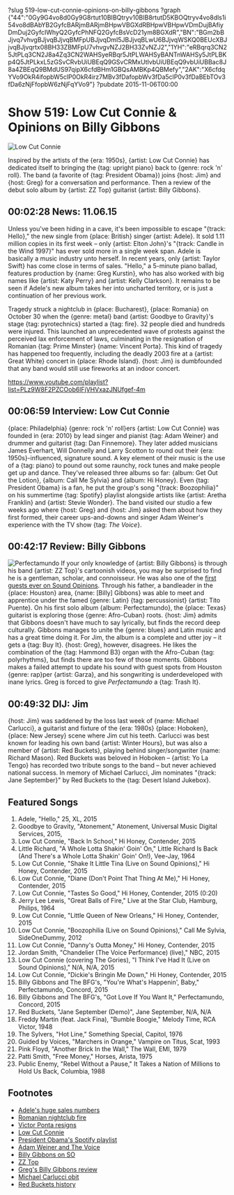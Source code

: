?slug 519-low-cut-connie-opinions-on-billy-gibbons
?graph {"44":"0Gy9G4vo8d0Gy9G8rtut10BIBQtryv10BIB8rtutD5KBOQtryv4vo8dls1i54vo8dBAbYB2GyfcBARjmBARjmBHpwVBGXdRBHpwVBHpwVDmDujBAfiyDmDuj2GyfcIWhyQ2GyfcPhNFQ2GyfcBsVcD21ym8BGXdR","BN":"BGm2bBJjvq7vhvgBJjvqBJjvqBMFpUBJjvqDmI5JBJjvqBLwU6BJjvqWSKQ0BEUcXBJjvqBJjvqrtx08BH33ZBMFpU7vhvgvNZJ2BH33ZvNZJ2","1YH":"eRBqrq3CN25JtPLq3CN2J8a4Zq3CN2WAHSyeRBqr5JtPLWAHSyBANTnWAHSy5JtPLBKp4Q5JtPLkxL5zGSvCRvbUiUBEqQ9GSvCRMxUtIvbUiUBEqQ9vbUiUBBac8J8a4ZBEqQ9BMdUS97qipX6cfdBHm1GBQsAMBKp4QBMefy","2AK":"X6cfdqYVo9OkR4ifopbW5clP0OkR4irz7MBv3fDafopbWv3fDa5clP0v3fDaBEbTOv3fDa6zNjFfopbW6zNjFqYVo9"}
?pubdate 2015-11-06T00:00

# Show 519: Low Cut Connie & Opinions on Billy Gibbons

![Low Cut Connie](https://static.soundopinions.org/images/2015/lowcutconnie_web.jpg)

Inspired by the artists of the {era: 1950s}, {artist: Low Cut Connie} has dedicated itself to bringing the {tag: upright piano} back to {genre: rock 'n' roll}. The band (a favorite of {tag: President Obama}) joins {host: Jim} and {host: Greg} for a conversation and performance. Then a review of the debut solo album by {artist: ZZ Top} guitarist {artist: Billy Gibbons}.

## 00:02:28 News: 11.06.15
Unless you've been hiding in a cave, it's been impossible to escape "{track: Hello}," the new single from {place: British} singer {artist: Adele}. It sold 1.11 million copies in its first week – only {artist: Elton John}'s "{track: Candle in the Wind 1997}" has ever sold more in a single week span. Adele is basically a music industry unto herself. In recent years, only {artist: Taylor Swift} has come close in terms of sales. "Hello," a 5-minute piano ballad, features production by {name: Greg Kurstin}, who has also worked with big names like {artist: Katy Perry} and {artist: Kelly Clarkson}. It remains to be seen if Adele's new album takes her into uncharted territory, or is just a continuation of her previous work.

Tragedy struck a nightclub in {place: Bucharest}, {place: Romania} on October 30 when the {genre: metal} band {artist: Goodbye to Gravity}'s stage {tag: pyrotechnics} started a {tag: fire}. 32 people died and hundreds were injured. This launched an unprecedented wave of protests against the perceived lax enforcement of laws, culminating in the resignation of Romanian {tag: Prime Minster} {name: Vincent Porta}. This kind of tragedy has happened too frequently, including the deadly 2003 fire at a {artist: Great White} concert in {place: Rhode Island}. {host: Jim} is dumbfounded that any band would still use fireworks at an indoor concert.

https://www.youtube.com/playlist?list=PLz9W8F2PZCOob6lFjVHVxazJNUfgef-4m

## 00:06:59 Interview: Low Cut Connie

{place: Philadelphia} {genre: rock 'n' roll}ers {artist: Low Cut Connie} was founded in {era: 2010} by lead singer and pianist {tag: Adam Weiner} and drummer and guitarist {tag: Dan Finnemore}. They later added musicians James Everhart, Will Donnelly and Larry Scotton to round out their {era: 1950s}-influenced, signature sound. A key element of their music is the use of a {tag: piano} to pound out some raunchy, rock tunes and make people get up and dance. They've released three albums so far: {album: Get Out the Lotion}, {album: Call Me Sylvia} and {album: Hi Honey}. Even {tag: President Obama} is a fan, he put the group's song "{track: Boozophilia}" on his summertime {tag: Spotify} playlist alongside artists like {artist: Aretha Franklin} and {artist: Stevie Wonder}. The band visited our studio a few weeks ago where {host: Greg} and {host: Jim} asked them about how they first formed, their career ups-and-downs and singer Adam Weiner's experience with the TV show {tag: *The Voice*}.


## 00:42:17 Review: Billy Gibbons
![Perfectamundo](https://static.soundopinions.org/assets/519/1YH0.jpg)
If your only knowledge of {artist: Billy Gibbons} is through his band {artist: ZZ Top}'s cartoonish videos, you may be surprised to find he is a gentleman, scholar, and connoisseur. He was also one of the [first guests ever on Sound Opinions](/show/5). Through his father, a bandleader in the {place: Houston} area, {name: [Billy] Gibbons} was able to meet and apprentice under the famed {genre: Latin} {tag: percussionist} {artist: Tito Puente}. On his first solo album {album: Perfectamundo}, the {place: Texas} guitarist is exploring those {genre: Afro-Cuban} roots. {host: Jim} admits that Gibbons doesn't have much to say lyrically, but finds the record deep culturally. Gibbons manages to unite the {genre: blues} and Latin music and has a great time doing it. For Jim, the album is a complete and utter joy – it gets a {tag: Buy It}. {host: Greg}, however, disagrees. He likes the combination of the {tag: Hammond B3} organ with the Afro-Cuban {tag: polyrhythms}, but finds there are too few of those moments. Gibbons makes a failed attempt to update his sound with guest spots from Houston {genre: rap}per {artist: Garza}, and his songwriting is underdeveloped with inane lyrics. Greg is forced to give *Perfectamundo* a {tag: Trash It}.


## 00:49:32 DIJ: Jim
{host: Jim} was saddened by the loss last week of {name: Michael Carlucci}, a guitarist and fixture of the {era: 1980s} {place: Hoboken}, {place: New Jersey} scene where Jim cut his teeth. Carlucci was best known for leading his own band {artist: Winter Hours}, but was also a member of {artist: Red Buckets}, playing behind singer/songwriter {name: Richard Mason}. Red Buckets was beloved in Hoboken – {artist: Yo La Tengo} has recorded two tribute songs to the band – but never achieved national success. In memory of Michael Carlucci, Jim nominates "{track: Jane September}" by Red Buckets to the {tag: Desert Island Jukebox}.

## Featured Songs

1. Adele, "Hello," 25, XL, 2015 
1. Goodbye to Gravity, "Atonement," Atonement, Universal Music Digital Services, 2015, 
1. Low Cut Connie, "Back In School," Hi Honey, Contender, 2015 
1. Little Richard, "A Whole Lotta Shakin' Goin' On," Little Richard Is Back (And There's a Whole Lotta Shakin' Goin' On!), Vee-Jay, 1964
1. Low Cut Connie, "Shake It Little Tina (Live on Sound Opinions)," Hi Honey, Contender, 2015 
1. Low Cut Connie, "Diane (Don't Point That Thing At Me)," Hi Honey, Contender, 2015 
1. Low Cut Connie, "Tastes So Good," Hi Honey, Contender, 2015 (0:20)
1. Jerry Lee Lewis, "Great Balls of Fire," Live at the Star Club, Hamburg, Philips, 1964 
1. Low Cut Connie, "Little Queen of New Orleans," Hi Honey, Contender, 2015 
1. Low Cut Connie, "Boozophilia (Live on Sound Opinions)," Call Me Sylvia, SideOneDummy, 2012 
1. Low Cut Connie, "Danny's Outta Money," Hi Honey, Contender, 2015 
1. Jordan Smith, "Chandelier (The Voice Performance) (live)," NBC, 2015 
1. Low Cut Connie (covering The Gories), "I Think I've Had It (Live on Sound Opinions)," N/A, N/A, 2015
1. Low Cut Connie, "Dickie's Bringin Me Down," Hi Honey, Contender, 2015 
1. Billy Gibbons and The BFG's, "You're What's Happenin', Baby," Perfectamundo, Concord, 2015 
1. Billy Gibbons and The BFG's, "Got Love If You Want It," Perfectamundo, Concord, 2015 
1. Red Buckets, "Jane September (Demo)", Jane September, N/A, N/A
1. Freddy Martin (feat. Jack Fina), "Bumble Boogie," Melody Time, RCA Victor, 1948 
1. The Sylvers, "Hot Line," Something Special, Capitol, 1976 
1. Guided by Voices, "Marchers in Orange," Vampire on Titus, Scat, 1993 
1. Pink Floyd, "Another Brick In the Wall," The Wall, EMI, 1979 
1. Patti Smith, "Free Money," Horses, Arista, 1975 
1. Public Enemy, "Rebel Without a Pause," It Takes a Nation of Millions to Hold Us Back, Columbia, 1988 


## Footnotes
- [Adele's huge sales numbers](http://www.billboard.com/articles/columns/chart-beat/6752913/adele-hello-biggest-sales-week-elton-john-candle-wind-1997)
- [Romanian nightclub fire](http://www.nytimes.com/2015/10/31/world/europe/deadly-fire-at-romanian-nightclub.html)
- [Victor Ponta resigns](http://www.nytimes.com/2015/11/05/world/europe/romania-victor-ponta-resigns.html)
- [Low Cut Connie](http://lowcutconnie.com/)
- [President Obama's Spotify playlist](https://www.whitehouse.gov/blog/2015/08/14/white-house-just-joined-spotify-listen-presidents-summer-playlist)
- [Adam Weiner and The Voice](http://www.phillymag.com/ticket/2015/07/22/the-voice-low-cut-connie-adam-weiner/)
- [Billy Gibbons on SO](/show/5)
- [ZZ Top](http://www.zztop.com/)
- [Greg's Billy Gibbons review](http://www.chicagotribune.com/entertainment/music/kot/sc-music-billy-gibbons-album-review-ent-1030-20151030-column.html)
- [Michael Carlucci obit](http://www.billboard.com/articles/news/6746383/winter-hours-michael-carlucci-death)
- [Red Buckets history](http://tapewrecks.blogspot.com/2013/01/red-buckets-cover-your-eyes.html)
